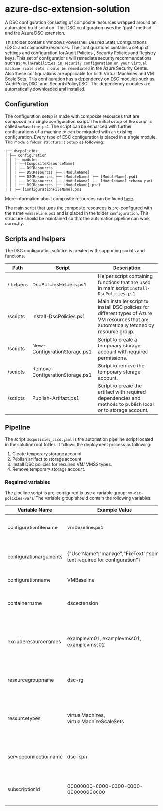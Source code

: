 # azure-dsc-extension-solution

A DSC configuration consisting of composite resources wrapped around an automated build solution.
This DSC configuration uses the 'push' method and the Azure DSC extension.

This folder contains Windows Powershell Desired State Configurations (DSC) and composite resources.
The configurations contains a setup of settings and configuration for Audit Policies , Security Policies and Registry keys. This set of configurations will remediate security recommendations such as: `Vulnerabilities in security configuration on your virtual machine scale sets should be remediated` in the Azure Security Center. Also these configurations are applicable for both Virtual Machines and VM Scale Sets.
This configuration has a dependency on DSC modules such as: 'AuditPolicyDSC' and 'SecurityPolicyDSC'. The dependency modules are automatically downloaded and installed.

## Configuration

The configuration setup is made with composite resources that are composed in a single configuration script. The initial setup of the script is called `vmBaseline.ps1`. The script can be enhanced with further configurations of a machine or can be migrated with an existing configuration.
Every type of DSC configuration is placed in a single module.
The module folder structure is setup as following:

    ├── dscpolicies
    │ ├── configuration
    | | |–– modules
    │ │ | |––[CompositeResourceName]
    │ │ | |–– DSCResources
    │ │ | ├── DSCResources ├── [ModuleName]
    │ │ | ├── DSCResources ├── [ModuleName] ├── [ModuleName].psd1
    │ │ | ├── DSCResources ├── [ModuleName] ├── [ModuleName].schema.psm1
    │ │ | ├── DSCResources ├── [ModuleName].psd1
    | | |–– [ConfigurationFileName].ps1

More information about composite resources can be found [here](https://docs.microsoft.com/en-us/powershell/scripting/dsc/resources/authoringresourcecomposite?view=powershell-7.1).

The main script that uses the composite resources is pre-configured with the name `vmBaseline.ps1` and is placed in the folder `configuration`.
This structure should be maintained so that the automation pipeline can work correctly.

## Scripts and helpers

The DSC configuration solution is created with supporting scripts and functions.

| Path      | Script                          | Description                                                                                                                               |
| --------- | ------------------------------- | ----------------------------------------------------------------------------------------------------------------------------------------- |
| /.helpers | DscPoliciesHelpers.ps1          | Helper script containing functions that are used in main script `Install-DscPolicies.ps1`                                                 |
| /scripts  | Install-DscPolicies.ps1         | Main installer script to install DSC policies for different types of Azure VM resources that are automatically fetched by resource group. |
| /scripts  | New-ConfigurationStorage.ps1    | Script to create a temporary storage account with required permissions.                                                                   |
| /scripts  | Remove-ConfigurationStorage.ps1 | Script to remove the temporary storage account.                                                                                           |
| /scripts  | Publish-Artifact.ps1            | Script to create the artifact with required dependencies and methods to publish local or to storage account.                              |

## Pipeline

The script `dscpolicies_cicd.yaml` is the automation pipeline script located in the solution root folder.
It follows the deployment process as following:

1. Create temporary storage account
2. Publish artifact to storage account
3. Install DSC policies for required VM/ VMSS types.
4. Remove temporary storage account.

### Required variables

The pipeline script is pre-configured to use a variable group: `vm-dsc-policies-vars`.
The variable group should contain the following variables:

| Variable Name          | Example Value                                                           | Description                                                 |
| ---------------------- | ----------------------------------------------------------------------- | ----------------------------------------------------------- |
| configurationfilename  | vmBaseline.ps1                                                          | File name of the configuration script                       |
| configurationarguments | {"UserName":"manage","FileText":"some text required for configuration"} | Arguments required for the configuration script             |
| configurationname      | VMBaseline                                                              | Name of the configuration                                   |
| containername          | dscextension                                                            | Storage container name where the artifact resides           |
| excluderesourcenames   | examplevm01, examplevmss01, examplevmss02                               | Names of the resources within the resource group to exclude |
| resourcegroupname      | dsc-rg                                                                  | Resource group name of where the resources resides          |
| resourcetypes          | virtualMachines, virtualMachineScaleSets                                | Azure resource types that the dsc policies solution covers  |
| serviceconnectionname  | dsc-spn                                                                 | Service connection name of the resource group               |
| subscriptionid         | 00000000-0000-0000-0000-000000000000                                    | Subscription id where the resource group resides            |
